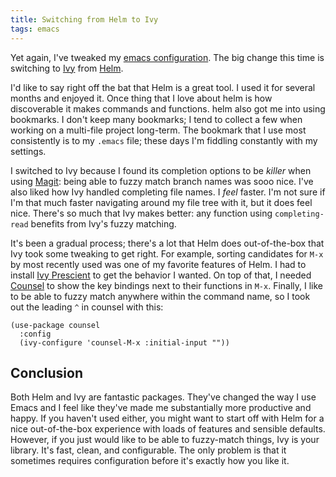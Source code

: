 ```yaml
---
title: Switching from Helm to Ivy
tags: emacs
---
```


Yet again, I've tweaked my [emacs configuration](https://github.com/ashton314/.dotfiles). The big change this time is switching to [Ivy](https://github.com/abo-abo/swiper) from [Helm](https://emacs-helm.github.io/helm/).

I'd like to say right off the bat that Helm is a great tool. I used it for several months and enjoyed it. Once thing that I love about helm is how discoverable it makes commands and functions. helm also got me into using bookmarks. I don't keep many bookmarks; I tend to collect a few when working on a multi-file project long-term. The bookmark that I use most consistently is to my `.emacs` file; these days I'm fiddling constantly with my settings.

I switched to Ivy because I found its completion options to be *killer* when using [Magit](https://magit.vc/): being able to fuzzy match branch names was sooo nice. I've also liked how Ivy handled completing file names. I *feel* faster. I'm not sure if I'm that much faster navigating around my file tree with it, but it does feel nice. There's so much that Ivy makes better: any function using `completing-read` benefits from Ivy's fuzzy matching.

It's been a gradual process; there's a lot that Helm does out-of-the-box that Ivy took some tweaking to get right. For example, sorting candidates for `M-x` by most recently used was one of my favorite features of Helm. I had to install [Ivy Prescient](https://melpa.org/#/ivy-prescient) to get the behavior I wanted. On top of that, I needed [Counsel](https://github.com/abo-abo/swiper#counsel) to show the key bindings next to their functions in `M-x`. Finally, I like to be able to fuzzy match anywhere within the command name, so I took out the leading `^` in counsel with this:

```elisp
(use-package counsel
  :config
  (ivy-configure 'counsel-M-x :initial-input ""))
```

## Conclusion

Both Helm and Ivy are fantastic packages. They've changed the way I use Emacs and I feel like they've made me substantially more productive and happy. If you haven't used either, you might want to start off with Helm for a nice out-of-the-box experience with loads of features and sensible defaults. However, if you just would like to be able to fuzzy-match things, Ivy is your library. It's fast, clean, and configurable. The only problem is that it sometimes requires configuration before it's exactly how you like it.
